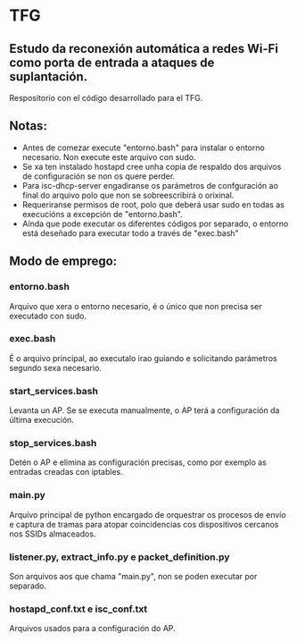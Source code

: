 # TFG
## Estudo da reconexión automática a redes Wi-Fi como porta de entrada a ataques de suplantación.
Respositorio con el código desarrollado para el TFG.

## Notas:
- Antes de comezar execute "entorno.bash" para instalar o entorno necesario. Non execute este arquivo con sudo.
- Se xa ten instalado hostapd cree unha copia de respaldo dos arquivos de configuración se non os quere perder.
- Para isc-dhcp-server engadiranse os parámetros de confguración ao final do arquivo polo que non se sobreescribirá o orixinal.
- Requeriranse permisos de root, polo que deberá usar sudo en todas as execucións a excepción de "entorno.bash".
- Aínda que pode executar os diferentes códigos por separado, o entorno está deseñado para executar todo a través de "exec.bash"

## Modo de emprego:
### entorno.bash
Arquivo que xera o entorno necesario, é o único que non precisa ser executado con sudo.

### exec.bash
É o arquivo principal, ao executalo irao guiando e solicitando parámetros segundo sexa necesario.

### start_services.bash
Levanta un AP. Se se executa manualmente, o AP terá a configuración da última execución.

### stop_services.bash
Detén o AP e elimina as configuración precisas, como por exemplo as entradas creadas con iptables.

### main.py
Arquivo principal de python encargado de orquestrar os procesos de envío e captura de tramas para atopar coincidencias cos dispositivos cercanos nos SSIDs almaceados.

### listener.py, extract_info.py e packet_definition.py
Son arquivos aos que chama "main.py", non se poden executar por separado.

### hostapd_conf.txt e isc_conf.txt
Arquivos usados para a configuración do AP.
